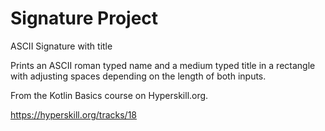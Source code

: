 # Signature Project

ASCII Signature with title

Prints an ASCII roman typed name and a medium typed title in a rectangle with adjusting spaces depending on the length of both inputs.

From the Kotlin Basics course on Hyperskill.org.

https://hyperskill.org/tracks/18
